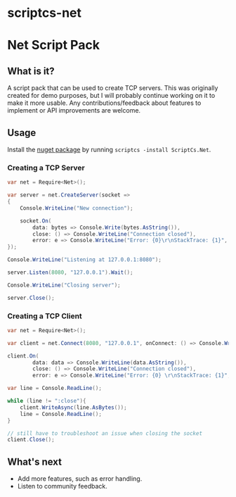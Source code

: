 scriptcs-net
============

# Net Script Pack

## What is it?
A script pack that can be used to create TCP servers. This was originally created for demo purposes, but I will probably continue working on it to make it more usable. Any contributions/feedback about features to implement or API improvements are welcome.

## Usage
Install the [nuget package](https://nuget.org/packages/ScriptCs.Net/0.2) by running `scriptcs -install ScriptCs.Net`.

### Creating a TCP Server
```csharp
var net = Require<Net>();

var server = net.CreateServer(socket =>
{
    Console.WriteLine("New connection");

    socket.On(
        data: bytes => Console.Write(bytes.AsString()),
        close: () => Console.WriteLine("Connection closed"),
        error: e => Console.WriteLine("Error: {0}\r\nStackTrace: {1}", e.Message, e.StackTrace));
});

Console.WriteLine("Listening at 127.0.0.1:8080");

server.Listen(8080, "127.0.0.1").Wait();

Console.WriteLine("Closing server");

server.Close();
```

### Creating a TCP Client
```csharp
var net = Require<Net>();

var client = net.Connect(8080, "127.0.0.1", onConnect: () => Console.WriteLine("Connected to chat room at 127.0.0.1:8080"));

client.On(
        data: data => Console.WriteLine(data.AsString()),
        close: () => Console.WriteLine("Connection closed"),
        error: e => Console.WriteLine("Error: {0} \r\nStackTrace: {1}", e.Message, e.StackTrace));

var line = Console.ReadLine();

while (line != ":close"){
	client.WriteAsync(line.AsBytes());
	line = Console.ReadLine();
}

// still have to troubleshoot an issue when closing the socket
client.Close();
```

## What's next
* Add more features, such as error handling.
* Listen to community feedback.